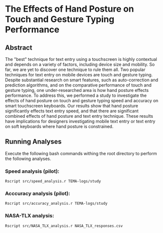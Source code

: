 # The Effects of Hand Posture on Touch and Gesture Typing Performance

## Abstract

The "best" technique for text entry using a touchscreen is highly contextual and depends on a variety of factors, including device size and mobility. So far, we are yet to discover one technique to rule them all. Two popular techniques for text entry on mobile devices are touch and gesture typing. Despite substantial research on smart features, such as auto-correction and prediction algorithms, and on the comparative performance of touch and gesture typing, one under-researched area is how hand posture effects performance. To address this, we performed a study to investigate the effects of hand posture on touch and gesture typing speed and accuracy on smart touchscreen keyboards. Our results show that hand posture significantly effects text entry speed, and that there are significant combined effects of hand posture and text entry technique. These results have implications for designers investigating mobile text entry or text entry on soft keyboards where hand posture is constrained.

## Running Analyses

Execute the following bash commands withing the root directory to perform the following analyses.

### Speed analysis (pilot):

```
Rscript src/speed_analysis.r TEMA-logs/study
```

### Acccuracy analysis (pilot):

```
Rscript src/accuracy_analysis.r TEMA-logs/study
```

### NASA-TLX analysis:

```
Rscript src/NASA_TLX_analysis.r NASA_TLX_responses.csv
```
